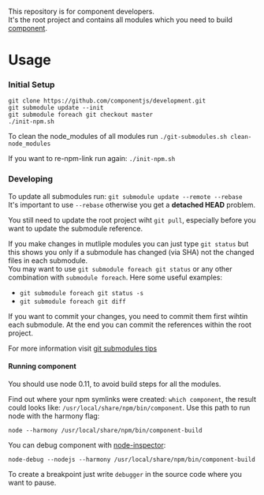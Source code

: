 This repository is for component developers.  
It's the root project and contains all modules which you need to build [component](https://github.com/componentjs/component).

# Usage

### Initial Setup

```
git clone https://github.com/componentjs/development.git
git submodule update --init
git submodule foreach git checkout master
./init-npm.sh
```

To clean the node_modules of all modules run
`./git-submodules.sh clean-node_modules`

If you want to re-npm-link run again: `./init-npm.sh`

### Developing

To update all submodules run: `git submodule update --remote --rebase`  
It's important to use `--rebase` otherwise you get a __detached HEAD__ problem.

You still need to update the root project wiht `git pull`, especially before you want to update the submodule reference.

If you make changes in mutliple modules you can just type `git status` but this shows you only if a submodule has changed (via SHA) not the changed files in each submodule.  
You may want to use `git submodule foreach git status` or any other combination with `submodule foreach`. Here some useful examples:

- `git submodule foreach git status -s`
- `git submodule foreach git diff`

If you want to commit your changes, you need to commit them first wihtin each submodule. At the end you can commit the references within the root project.

For more information visit [git submodules tips](https://git.wiki.kernel.org/index.php/GitSubmoduleTutorial)

#### Running component

You should use node 0.11, to avoid build steps for all the modules.  

Find out where your npm symlinks were created: `which component`, the result could looks like: `/usr/local/share/npm/bin/component`. Use this path to run node with the harmony flag:

`node --harmony /usr/local/share/npm/bin/component-build`

You can debug component with [node-inspector](https://github.com/node-inspector/node-inspector):

`node-debug --nodejs --harmony /usr/local/share/npm/bin/component-build`

To create a breakpoint just write `debugger` in the source code where you want to pause.